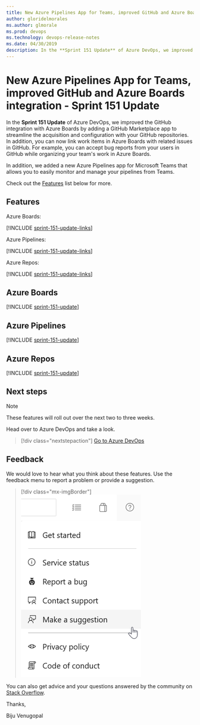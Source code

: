 ```yaml
---
title: New Azure Pipelines App for Teams, improved GitHub and Azure Boards integration - Sprint 151 Update
author: gloridelmorales
ms.author: glmorale
ms.prod: devops
ms.technology: devops-release-notes
ms.date: 04/30/2019
description: In the **Sprint 151 Update** of Azure DevOps, we improved the GitHub integration with Azure Boards by adding a GitHub Marketplace app to streamline the acquisition and configuration with your GitHub repositories.
---
```


# New Azure Pipelines App for Teams, improved GitHub and Azure Boards integration - Sprint 151 Update

In the **Sprint 151 Update** of Azure DevOps, we improved the GitHub integration with Azure Boards by adding a GitHub Marketplace app to streamline the acquisition and configuration with your GitHub repositories. 
In addition, you can now link work items in Azure Boards with related issues in GitHub. For example, you can accept bug reports from your users in GitHub while organizing your team's work in Azure Boards.

In addition, we added a new Azure Pipelines app for Microsoft Teams that allows you to easily monitor and manage your pipelines from Teams.

Check out the [Features](#features) list below for more.

## Features

Azure Boards:

[!INCLUDE [sprint-151-update-links](includes/boards/sprint-151-update-links.md)]

Azure Pipelines:

[!INCLUDE [sprint-151-update-links](includes/pipelines/sprint-151-update-links.md)]

Azure Repos:

[!INCLUDE [sprint-151-update-links](includes/repos/sprint-151-update-links.md)]

## Azure Boards

[!INCLUDE [sprint-151-update](includes/boards/sprint-151-update.md)]

## Azure Pipelines

[!INCLUDE [sprint-151-update](includes/pipelines/sprint-151-update.md)]

## Azure Repos

[!INCLUDE [sprint-151-update](includes/repos/sprint-151-update.md)]

## Next steps

> [!NOTE]
> These features will roll out over the next two to three weeks.

Head over to Azure DevOps and take a look.

> [!div class="nextstepaction"]
> [Go to Azure DevOps](https://go.microsoft.com/fwlink/?LinkId=307137&campaign=o~msft~docs~product-vsts~release-notes)

## Feedback

We would love to hear what you think about these features. Use the feedback menu to report a problem or provide a suggestion.

> [!div class="mx-imgBorder"]
> ![Make a suggestion](../media/make-a-suggestion.png)

You can also get advice and your questions answered by the community on [Stack Overflow](https://stackoverflow.com/questions/tagged/azure-devops).

Thanks,

Biju Venugopal
